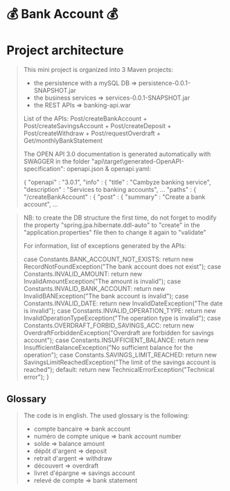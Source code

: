 # 💰 **Bank Account** 💰

# Project architecture

> This mini project is organized into 3 Maven projects:
> - the persistence with a mySQL DB => persistence-0.0.1-SNAPSHOT.jar
> - the business services => services-0.0.1-SNAPSHOT.jar
> - the REST APIs => banking-api.war
>
> List of the APIs: Post/createBankAccount + Post/createSavingsAccount + Post/createDeposit + Post/createWithdraw +
Post/requestOverdraft + Get/monthlyBankStatement
> 
> The OPEN API 3.0 documentation is generated automatically with SWAGGER in the folder "api\target\generated-OpenAPI-specification": openapi.json & openapi.yaml:
>
> {
>  "openapi" : "3.0.1",
>  "info" : {
>    "title" : "Cambyze banking service",
>    "description" : "Services to banking accounts",
>    ...
>     "paths" : {
>    "/createBankAccount" : {
>      "post" : {
>        "summary" : "Create a bank account",
>        ...
>


> NB: to create the DB structure the first time, do not forget to modify the property "spring.jpa.hibernate.ddl-auto" to "create" in the "application.properties" file then to change it again to "validate"
>
> For information, list of exceptions generated by the APIs:
>
>  case Constants.BANK_ACCOUNT_NOT_EXISTS:
>   return new RecordNotFoundException("The bank account does not exist");
> case Constants.INVALID_AMOUNT:
>   return new InvalidAmountException("The amount is invalid");
> case Constants.INVALID_BANK_ACCOUNT:
>   return new InvalidBANException("The bank account is invalid");
> case Constants.INVALID_DATE:
>   return new InvalidDateException("The date is invalid");
> case Constants.INVALID_OPERATION_TYPE:
>   return new InvalidOperationTypeException("The operation type is invalid");
> case Constants.OVERDRAFT_FORBID_SAVINGS_ACC:
>   return new OverdraftForbiddenException("Overdraft are forbidden for savings account");
> case Constants.INSUFFICIENT_BALANCE:
>   return new InsufficientBalanceException("No sufficient balance for the operation");
> case Constants.SAVINGS_LIMIT_REACHED:
>   return new SavingsLimitReachedException("The limit of the savings account is reached");
> default:
>   return new TechnicalErrorException("Technical error");
> }
> 

## Glossary

> The code is in english. The used glossary is the following:
> - compte bancaire => bank account
> - numéro de compte unique => bank account number
> - solde => balance amount
> - dépôt d'argent => deposit
> - retrait d'argent => withdraw
> - découvert => overdraft
> - livret d'épargne => savings account
> - relevé de compte => bank statement
